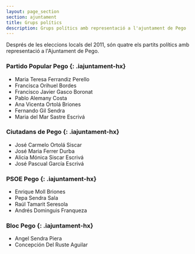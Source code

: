 ```yaml
---
layout: page_section
section: ajuntament
title: Grups polítics
description: Grups polítics amb representació a l'ajuntament de Pego
---
```

Després de les eleccions locals del 2011, són quatre els partits polítics amb representació a l'Ajuntament de Pego.

### Partido Popular Pego    {: .iajuntament-hx}

* Maria Teresa Ferrandiz Perello
* Francisca Orihuel Bordes
* Francisco Javier Gasco Boronat
* Pablo Alemany Costa
* Ana Vicenta Ortolá Briones
* Fernando Gil Sendra
* Maria del Mar Sastre Escrivá

### Ciutadans de Pego   {: .iajuntament-hx}

* José Carmelo Ortolá Siscar
* José Maria Ferrer Durba
* Alicia Mónica Siscar Escrivá
* José Pascual García Escrivá

### PSOE Pego   {: .iajuntament-hx}

* Enrique Moll Briones
* Pepa Sendra Sala
* Raúl Tamarit Seresola
* Andrés Dominguis Franqueza

### Bloc Pego   {: .iajuntament-hx}

* Angel Sendra Piera
* Concepción Del Ruste Aguilar